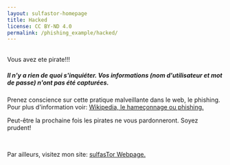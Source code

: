 ```yaml
---
layout: sulfastor-homepage
title: Hacked
license: CC BY-ND 4.0
permalink: /phishing_example/hacked/
---
```



<div class="owned"><br>Vous avez ete pirate!!!</div>
<div>
     <!-- <p style="background: black; color: #00ff00; text-align: center; font-size: 4em; font-family: 'courier'; box-shadow: 5px 5px 5px black"><b>HACKED!</b></p>-->
    <p><h5> Il n'y a rien de quoi s'inquiéter. Vos informations (nom d'utilisateur et mot de passe) n'ont pas été capturées.</h5></p>
    <p>Prenez conscience sur cette pratique malveillante dans le web, le phishing. Pour plus d'information voir:
    <a href="https://fr.wikipedia.org/wiki/Hame%C3%A7onnage" target="_blank">Wikipedia, le hameçonnage ou phishing.</a></p>
    <p>Peut-être la prochaine fois les pirates ne vous pardonneront. Soyez prudent!</p>
    <br>
    <p> Par ailleurs, visitez mon site: <a href="http://www.sulf.tk">sulfasTor Webpage.</a></p>
</div>
